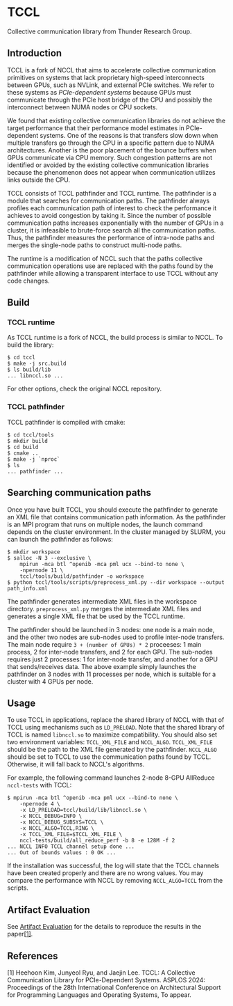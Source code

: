 # TCCL

Collective communication library from Thunder Research Group.

## Introduction

TCCL is a fork of NCCL that aims to accelerate collective communication primitives on systems that lack proprietary high-speed interconnects between GPUs, such as NVLink, and external PCIe switches. We refer to these systems as *PCIe-dependent systems* because GPUs must communicate through the PCIe host bridge of the CPU and possibly the interconnect between NUMA nodes or CPU sockets.

We found that existing collective communication libraries do not achieve the target performance that their performance model estimates in PCIe-dependent systems. One of the reasons is that transfers slow down when multiple transfers go through the CPU in a specific pattern due to NUMA architectures. Another is the poor placement of the bounce buffers when GPUs communicate via CPU memory. Such congestion patterns are not identified or avoided by the existing collective communication libraries because the phenomenon does not appear when communication utilizes links outside the CPU.

TCCL consists of TCCL pathfinder and TCCL runtime. The pathfinder is a module that searches for communication paths. The pathfinder always profiles each communication path of interest to check the performance it achieves to avoid congestion by taking it. Since the number of possible communication paths increases exponentially with the number of GPUs in a cluster, it is infeasible to brute-force search all the communication paths. Thus, the pathfinder measures the performance of intra-node paths and merges the single-node paths to construct multi-node paths.

The runtime is a modification of NCCL such that the paths collective communication operations use are replaced with the paths found by the pathfinder while allowing a transparent interface to use TCCL without any code changes.

## Build

### TCCL runtime

As TCCL runtime is a fork of NCCL, the build process is similar to NCCL. To build the library:
```shell
$ cd tccl
$ make -j src.build
$ ls build/lib
... libnccl.so ...
```

For other options, check the original NCCL repository.

### TCCL pathfinder

TCCL pathfinder is compiled with cmake:
```shell
$ cd tccl/tools
$ mkdir build
$ cd build
$ cmake ..
$ make -j `nproc`
$ ls
... pathfinder ...
```

## Searching communication paths

Once you have built TCCL, you should execute the pathfinder to generate an XML file that contains communication path information. As the pathfinder is an MPI program that runs on multiple nodes, the launch command depends on the cluster environment. In the cluster managed by SLURM, you can launch the pathfinder as follows:

```shell
$ mkdir workspace
$ salloc -N 3 --exclusive \
    mpirun -mca btl ^openib -mca pml ucx --bind-to none \
    -npernode 11 \
    tccl/tools/build/pathfinder -o workspace
$ python tccl/tools/scripts/preprocess_xml.py --dir workspace --output path_info.xml
```

The pathfinder generates intermediate XML files in the workspace directory. `preprocess_xml.py` merges the intermediate XML files and generates a single XML file that be used by the TCCL runtime.

The pathfinder should be launched in 3 nodes: one node is a main node, and the other two nodes are sub-nodes used to profile inter-node transfers. The main node require `3 + (number of GPUs) * 2` proceeses: 1 main process, 2 for inter-node transfers, and 2 for each GPU. The sub-nodes requires just 2 processes: 1 for inter-node transfer, and another for a GPU that sends/receives data. The above example simply launches the pathfinder on 3 nodes with 11 processes per node, which is suitable for a cluster with 4 GPUs per node.

## Usage

To use TCCL in applications, replace the shared library of NCCL with that of TCCL using mechanisms such as `LD_PRELOAD`. Note that the shared library of TCCL is named `libnccl.so` to maximize compatibility. You should also set two environment variables: `TCCL_XML_FILE` and `NCCL_ALGO`. `TCCL_XML_FILE` should be the path to the XML file generated by the pathfinder. `NCCL_ALGO` should be set to TCCL to use the communication paths found by TCCL. Otherwise, it will fall back to NCCL's algorithms.

For example, the following command launches 2-node 8-GPU AllReduce `nccl-tests` with TCCL:
```shell
$ mpirun -mca btl ^openib -mca pml ucx --bind-to none \
    -npernode 4 \
    -x LD_PRELOAD=tccl/build/lib/libnccl.so \
    -x NCCL_DEBUG=INFO \
    -x NCCL_DEBUG_SUBSYS=TCCL \
    -x NCCL_ALGO=TCCL,RING \
    -x TCCL_XML_FILE=$TCCL_XML_FILE \
    nccl-tests/build/all_reduce_perf -b 8 -e 128M -f 2
... NCCL INFO TCCL channel setup done ...
... Out of bounds values : 0 OK ...
```
If the installation was successful, the log will state that the TCCL channels have been created properly and there are no wrong values. You may compare the performance with NCCL by removing `NCCL_ALGO=TCCL` from the scripts.

## Artifact Evaluation

See [Artifact Evaluation](./AE.md) for the details to reproduce the results in the paper[[1]](#1).

## References

<a id="1">[1]</a> 
Heehoon Kim, Junyeol Ryu, and Jaejin Lee. TCCL: A Collective Communication Library for PCIe-Dependent Systems. ASPLOS 2024: Proceedings of the 28th International Conference on Architectural Support for Programming Languages and Operating Systems, To appear.